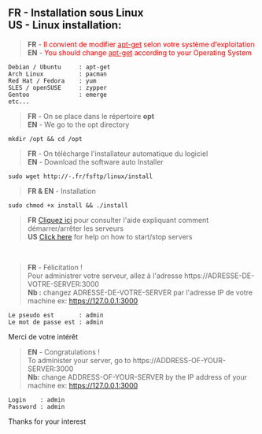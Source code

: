 <h2>
<b>FR</b> - Installation sous Linux<br>
<b>US</b> - Linux installation:
</h2>

> <b>FR</b> - <font color="red">Il convient de modifier <u>apt-get</u> selon votre syst&egrave;me d\'exploitation</font><br>
> <b>EN</b> - <font color="red">You should change <u>apt-get</u> according to your Operating System</font>

```
Debian / Ubuntu     : apt-get
Arch Linux          : pacman
Red Hat / Fedora    : yum
SLES / openSUSE     : zypper
Gentoo              : emerge
etc...
```

> <b>FR</b> - On se place dans le r&eacute;pertoire <b>opt</b><br>
> <b>EN</b> - We go to the opt directory
```
mkdir /opt && cd /opt
```
> <b>FR</b> - On t&eacute;l&eacute;charge l'installateur automatique du logiciel<br>
> <b>EN</b> - Download the software auto Installer
```
sudo wget http://-.fr/fsftp/linux/install
```

> <b>FR & EN</b> - Installation<br>
```
sudo chmod +x install && ./install

```

> <b>FR</b> <a href="AIDE.md">Cliquez ici</a> pour consulter l'aide expliquant comment démarrer/arrêter les serveurs<br>
> <b>US</b> <a href="HELP.md">Click here</a> for help on how to start/stop servers

<br>

> <b>FR</b> - F&eacute;licitation !<br>
Pour administrer votre serveur, allez à l'adresse https://ADRESSE-DE-VOTRE-SERVER:3000<br>
<b>Nb :</b> changez ADRESSE-DE-VOTRE-SERVER par l\'adresse IP de votre machine ex: https://127.0.0.1:3000<br>
```
Le pseudo est       : admin
Le mot de passe est : admin
```

Merci de votre int&eacute;rêt<br>

> <b>EN</b> - Congratulations !<br>
To administer your server, go to https://ADDRESS-OF-YOUR-SERVER:3000<br>
<b>Nb:</b> change ADDRESS-OF-YOUR-SERVER by the IP address of your machine ex: https://127.0.0.1:3000<br>
```
Login    : admin
Password : admin
```

Thanks for your interest

